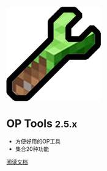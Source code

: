 ![logo](./assets/image/logo.png)

# OP Tools <small>2.5.x</small>

- 方便好用的OP工具
- 集合20种功能

[阅读文档](#前言)
